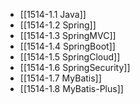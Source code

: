 
- [[1514-1.1 Java]]
- [[1514-1.2 Spring]]
- [[1514-1.3 SpringMVC]]
- [[1514-1.4 SpringBoot]]
- [[1514-1.5 SpringCloud]]
- [[1514-1.6 SpringSecurity]]
- [[1514-1.7 MyBatis]]
- [[1514-1.8 MyBatis-Plus]]
